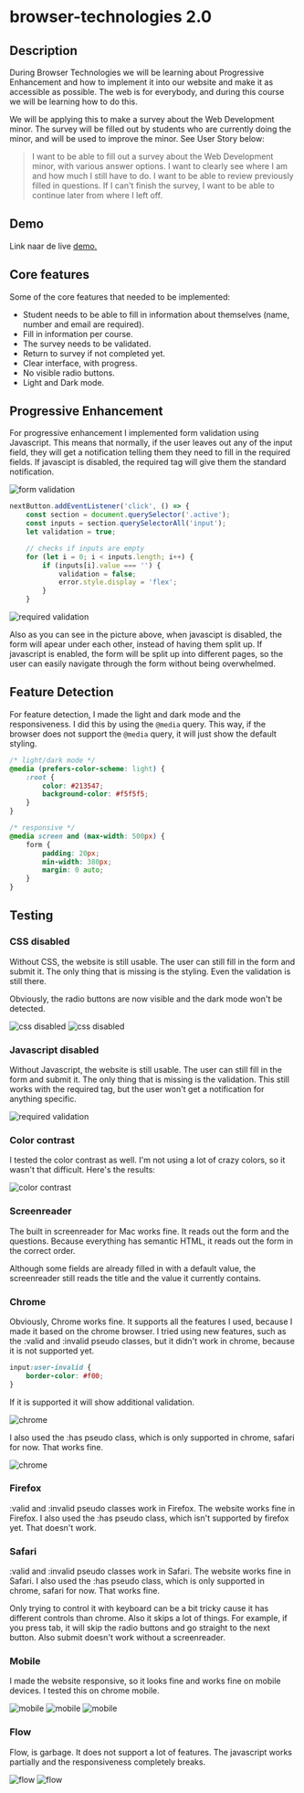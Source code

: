 # browser-technologies 2.0

## Description

During Browser Technologies we will be learning about Progressive Enhancement and how to implement it into our website and make it as accessible as possible. The web is for everybody, and during this course we will be learning how to do this.

 We will be applying this to make a survey about the Web Development minor. The survey will be filled out by students who are currently doing the minor, and will be used to improve the minor. See User Story below:

> I want to be able to fill out a survey about the Web Development minor, with various answer options. I want to clearly see where I am and how much I still have to do. I want to be able to review previously filled in questions. If I can't finish the survey, I want to be able to continue later from where I left off.

## Demo

Link naar de live [demo.](https://mitchel-ds.github.io/browser-technologies-2223/)

## Core features

Some of the core features that needed to be implemented:

- Student needs to be able to fill in information about themselves (name, number and email are required).
- Fill in information per course.
- The survey needs to be validated.
- Return to survey if not completed yet.
- Clear interface, with progress.
- No visible radio buttons.
- Light and Dark mode. 

## Progressive Enhancement

For progressive enhancement I implemented form validation using Javascript. This means that normally, if the user leaves out any of the input field, they will get a notification telling them they need to fill in the required fields. If javascipt is disabled, the required tag will give them the standard notification.

![form validation](/images/Screenshot%202023-05-26%20at%203.32.43%20AM.png)

```js
nextButton.addEventListener('click', () => {
	const section = document.querySelector('.active');
	const inputs = section.querySelectorAll('input');
	let validation = true;

	// checks if inputs are empty
	for (let i = 0; i < inputs.length; i++) {
		if (inputs[i].value === '') {
			validation = false;
			error.style.display = 'flex';
		}
	}
```

![required validation](/images/Screenshot%202023-05-26%20at%203.40.33%20AM.png)

Also as you can see in the picture above, when javascipt is disabled, the form will apear under each other, instead of having them split up. If javascript is enabled, the form will be split up into different pages, so the user can easily navigate through the form without being overwhelmed.

## Feature Detection

For feature detection, I made the light and dark mode and the responsiveness. I did this by using the `@media` query. This way, if the browser does not support the `@media` query, it will just show the default styling.

```css
/* light/dark mode */
@media (prefers-color-scheme: light) {
	:root {
		color: #213547;
		background-color: #f5f5f5;
	}
}

/* responsive */
@media screen and (max-width: 500px) {
	form {
		padding: 20px;
		min-width: 380px;
		margin: 0 auto;
	}
}
```

## Testing

### CSS disabled

Without CSS, the website is still usable. The user can still fill in the form and submit it. The only thing that is missing is the styling. Even the validation is still there.

Obviously, the radio buttons are now visible and the dark mode won't be detected.

![css disabled](/images/Screenshot%202023-05-26%20at%203.59.13%20AM.png)
![css disabled](/images/Screenshot%202023-05-26%20at%203.59.20%20AM.png)

### Javascript disabled

Without Javascript, the website is still usable. The user can still fill in the form and submit it. The only thing that is missing is the validation. This still works with the required tag, but the user won't get a notification for anything specific.

![required validation](/images/Screenshot%202023-05-26%20at%203.40.33%20AM.png)


### Color contrast

I tested the color contrast as well. I'm not using a lot of crazy colors, so it wasn't that difficult. Here's the results:

![color contrast](/images/contrast.png)

### Screenreader

The built in screenreader for Mac works fine. It reads out the form and the questions. Because everything has semantic HTML, it reads out the form in the correct order.

Although some fields are already filled in with a default value, the screenreader still reads the title and the value it currently contains.


### Chrome

Obviously, Chrome works fine. It supports all the features I used, because I made it based on the chrome browser. I tried using new features, such as the :valid and :invalid pseudo classes, but it didn't work in chrome, because it is not supported yet.

```css
input:user-invalid {
	border-color: #f00;
}
```

If it is supported it will show additional validation.


![chrome](/images/uservalid.png)

I also used the :has pseudo class, which is only supported in chrome, safari for now. That works fine.

![chrome](/images/Screenshot%202023-05-26%20at%204.14.10%20AM.png)

### Firefox

:valid and :invalid pseudo classes work in Firefox. The website works fine in Firefox.
I also used the :has pseudo class, which isn't supported by firefox yet. That doesn't work.
### Safari

:valid and :invalid pseudo classes work in Safari. The website works fine in Safari.
I also used the :has pseudo class, which is only supported in chrome, safari for now. That works fine.

Only trying to control it with keyboard can be a bit tricky cause it has different controls than chrome.
Also it skips a lot of things. For example, if you press tab, it will skip the radio buttons and go straight to the next button. Also submit doesn't work without a screenreader.

### Mobile

I made the website responsive, so it looks fine and works fine on mobile devices. I tested this on chrome mobile.

![mobile](/images/IMG_1523.PNG)
![mobile](/images/IMG_1524.PNG)
![mobile](/images/IMG_1525.PNG)

### Flow

Flow, is garbage. It does not support a lot of features. The javascript works partially and the responsiveness completely breaks. 

![flow](/images/flow.png)
![flow](/images/flowresponsive.png)